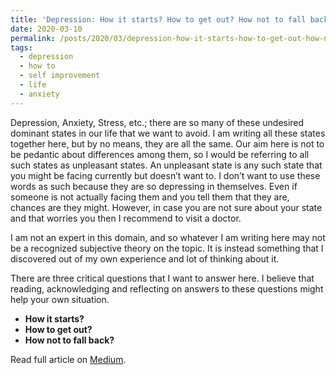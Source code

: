 ```yaml
---
title: 'Depression: How it starts? How to get out? How not to fall back?'
date: 2020-03-10
permalink: /posts/2020/03/depression-how-it-starts-how-to-get-out-how-not-to-fall-back/
tags:
  - depression
  - how to
  - self improvement
  - life
  - anxiety
---
```


Depression, Anxiety, Stress, etc.; there are so many of these undesired dominant states
in our life that we want to avoid. I am writing all these states together here, but by
no means, they are all the same. Our aim here is not to be pedantic about differences
among them, so I would be referring to all such states as unpleasant states. An
unpleasant state is any such state that you might be facing currently but doesn’t want
to. I don’t want to use these words as such because they are so depressing in
themselves. Even if someone is not actually facing them and you tell them that they are,
chances are they might. However, in case you are not sure about your state and that
worries you then I recommend to visit a doctor.

I am not an expert in this domain, and so whatever I am writing here may not be a
recognized subjective theory on the topic. It is instead something that I discovered out
of my own experience and lot of thinking about it.

There are three critical questions that I want to answer here. I believe that reading, acknowledging and reflecting on answers to these questions might help your own situation.

- **How it starts?**
- **How to get out?**
- **How not to fall back?**

Read full article on
[Medium](https://at-k.medium.com/depression-how-it-starts-how-to-get-out-how-not-to-fall-back-f45f6b48192).

